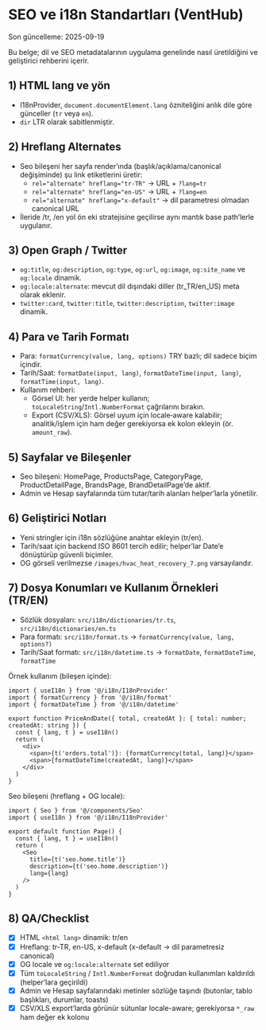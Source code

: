 # SEO ve i18n Standartları (VentHub)

Son güncelleme: 2025-09-19

Bu belge; dil ve SEO metadatalarının uygulama genelinde nasıl üretildiğini ve geliştirici rehberini içerir.

## 1) HTML lang ve yön
- I18nProvider, `document.documentElement.lang` özniteliğini anlık dile göre günceller (`tr` veya `en`).
- `dir` LTR olarak sabitlenmiştir.

## 2) Hreflang Alternates
- Seo bileşeni her sayfa render’ında (başlık/açıklama/canonical değişiminde) şu link etiketlerini üretir:
  - `rel="alternate" hreflang="tr-TR"` → URL + `?lang=tr`
  - `rel="alternate" hreflang="en-US"` → URL + `?lang=en`
  - `rel="alternate" hreflang="x-default"` → dil parametresi olmadan canonical URL
- İleride /tr, /en yol ön eki stratejisine geçilirse aynı mantık base path’lerle uygulanır.

## 3) Open Graph / Twitter
- `og:title`, `og:description`, `og:type`, `og:url`, `og:image`, `og:site_name` ve `og:locale` dinamik.
- `og:locale:alternate`: mevcut dil dışındaki diller (tr_TR/en_US) meta olarak eklenir.
- `twitter:card`, `twitter:title`, `twitter:description`, `twitter:image` dinamik.

## 4) Para ve Tarih Formatı
- Para: `formatCurrency(value, lang, options)` TRY bazlı; dil sadece biçim içindir.
- Tarih/Saat: `formatDate(input, lang)`, `formatDateTime(input, lang)`, `formatTime(input, lang)`.
- Kullanım rehberi:
  - Görsel UI: her yerde helper kullanın; `toLocaleString`/`Intl.NumberFormat` çağrılarını bırakın.
  - Export (CSV/XLS): Görsel uyum için locale‑aware kalabilir; analitik/işlem için ham değer gerekiyorsa ek kolon ekleyin (ör. `amount_raw`).

## 5) Sayfalar ve Bileşenler
- Seo bileşeni: HomePage, ProductsPage, CategoryPage, ProductDetailPage, BrandsPage, BrandDetailPage’de aktif.
- Admin ve Hesap sayfalarında tüm tutar/tarih alanları helper’larla yönetilir.

## 6) Geliştirici Notları
- Yeni stringler için i18n sözlüğüne anahtar ekleyin (tr/en).
- Tarih/saat için backend ISO 8601 tercih edilir; helper’lar Date’e dönüştürüp güvenli biçimler.
- OG görseli verilmezse `/images/hvac_heat_recovery_7.png` varsayılandır.

## 7) Dosya Konumları ve Kullanım Örnekleri (TR/EN)
- Sözlük dosyaları: `src/i18n/dictionaries/tr.ts`, `src/i18n/dictionaries/en.ts`
- Para formatı: `src/i18n/format.ts` → `formatCurrency(value, lang, options?)`
- Tarih/Saat formatı: `src/i18n/datetime.ts` → `formatDate`, `formatDateTime`, `formatTime`

Örnek kullanım (bileşen içinde):
```tsx path=null start=null
import { useI18n } from '@/i18n/I18nProvider'
import { formatCurrency } from '@/i18n/format'
import { formatDateTime } from '@/i18n/datetime'

export function PriceAndDate({ total, createdAt }: { total: number; createdAt: string }) {
  const { lang, t } = useI18n()
  return (
    <div>
      <span>{t('orders.total')}: {formatCurrency(total, lang)}</span>
      <span>{formatDateTime(createdAt, lang)}</span>
    </div>
  )
}
```

Seo bileşeni (hreflang + OG locale):
```tsx path=null start=null
import { Seo } from '@/components/Seo'
import { useI18n } from '@/i18n/I18nProvider'

export default function Page() {
  const { lang, t } = useI18n()
  return (
    <Seo
      title={t('seo.home.title')}
      description={t('seo.home.description')}
      lang={lang}
    />
  )
}
```

## 8) QA/Checklist
- [x] HTML `<html lang>` dinamik: tr/en
- [x] Hreflang: tr-TR, en-US, x-default (x-default → dil parametresiz canonical)
- [x] OG locale ve `og:locale:alternate` set ediliyor
- [x] Tüm `toLocaleString` / `Intl.NumberFormat` doğrudan kullanımları kaldırıldı (helper’lara geçirildi)
- [x] Admin ve Hesap sayfalarındaki metinler sözlüğe taşındı (butonlar, tablo başlıkları, durumlar, toasts)
- [x] CSV/XLS export’larda görünür sütunlar locale-aware; gerekiyorsa `*_raw` ham değer ek kolonu
